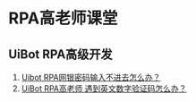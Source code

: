 # RPA高老师课堂
## UiBot RPA高级开发
1. [Uibot RPA网银密码输入不进去怎么办？](https://www.bilibili.com/video/BV1yGiweFEXM/?spm_id_from=333.999.0.0)
2. [UiBot RPA高老师 遇到英文数字验证码怎么办？](https://www.bilibili.com/video/BV1WuWYeJErG/?spm_id_from=333.999.0.0)
